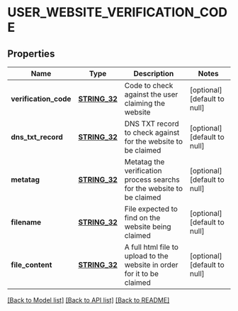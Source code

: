 # USER_WEBSITE_VERIFICATION_CODE

## Properties
Name | Type | Description | Notes
------------ | ------------- | ------------- | -------------
**verification_code** | [**STRING_32**](STRING_32.md) | Code to check against the user claiming the website | [optional] [default to null]
**dns_txt_record** | [**STRING_32**](STRING_32.md) | DNS TXT record to check against for the website to be claimed | [optional] [default to null]
**metatag** | [**STRING_32**](STRING_32.md) | Metatag the verification process searchs for the website to be claimed | [optional] [default to null]
**filename** | [**STRING_32**](STRING_32.md) | File expected to find on the website being claimed | [optional] [default to null]
**file_content** | [**STRING_32**](STRING_32.md) | A full html file to upload to the website in order for it to be claimed | [optional] [default to null]

[[Back to Model list]](../README.md#documentation-for-models) [[Back to API list]](../README.md#documentation-for-api-endpoints) [[Back to README]](../README.md)


